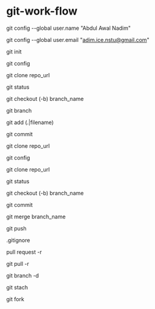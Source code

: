 # git-work-flow

git config --global user.name "Abdul Awal Nadim"

git config --global user.email "adim.ice.nstu@gmail.com"

git init

git config

git clone repo_url

git status

git checkout (-b) branch_name

git branch

git add (.|filename)

git commit

git clone repo_url

git config

git clone repo_url

git status

git checkout (-b) branch_name

git commit

git merge branch_name

git push

.gitignore

pull request -r

git pull -r

git branch -d <branch>
  
git stach
  
git fork
